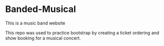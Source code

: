 # Banded-Musical
This is a music band website

This repo was used to practice bootstrap by creating a ticket ordering and show booking for a musical concert.
